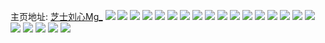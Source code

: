 主页地址: [芝士刘心Mg_](https://weibo.com/u/5494845025) 
![](https://wx4.sinaimg.cn/mw2000/005ZROcFly1h9ifxtfew5j30u0140n4j.jpg) 
![](https://wx4.sinaimg.cn/mw2000/005ZROcFly1h9ifxtnhl7j30u0140grk.jpg) 
![](https://wx4.sinaimg.cn/mw2000/005ZROcFly1h9ifxu0ucdj30u01407d5.jpg) 
![](https://wx4.sinaimg.cn/mw2000/005ZROcFly1h9ifxu8gj2j30u0140wnz.jpg) 
![](https://wx4.sinaimg.cn/mw2000/005ZROcFly1h9ifxugtc2j30u0140dnd.jpg) 
![](https://wx4.sinaimg.cn/mw2000/005ZROcFly1h9ifxusih5j30u013m45f.jpg) 
![](https://wx4.sinaimg.cn/mw2000/005ZROcFly1h9ifxuzt3zj30u0140108.jpg) 
![](https://wx4.sinaimg.cn/mw2000/005ZROcFly1h9ifxt6q4lj30u0140n4l.jpg) 
![](https://wx4.sinaimg.cn/mw2000/005ZROcFly1h9ifxv865wj30u0140tew.jpg) 
![](https://wx4.sinaimg.cn/mw2000/005ZROcFly1h72ppkcu6aj32c0340e81.jpg) 
![](https://wx4.sinaimg.cn/mw2000/005ZROcFly1h72ppkxjt8j32ay32l1kx.jpg) 
![](https://wx4.sinaimg.cn/mw2000/005ZROcFly1h72ppmfb8oj31r033zq6m.jpg) 
![](https://wx4.sinaimg.cn/mw2000/005ZROcFly1h71a0m0zs1j32c0340kjl.jpg) 
![](https://wx4.sinaimg.cn/mw2000/005ZROcFly1h5ekxywdg2j30u01407d2.jpg) 
![](https://wx4.sinaimg.cn/mw2000/005ZROcFly1h5ekxz9j72j30u014047o.jpg) 
![](https://wx4.sinaimg.cn/mw2000/005ZROcFly1h5d8rv7m3mj30u0140wln.jpg) 
![](https://wx4.sinaimg.cn/mw2000/005ZROcFly1h3h63uwvi7j30u0140dmc.jpg) 
![](https://wx4.sinaimg.cn/mw2000/005ZROcFly1grlowqa3k7j30qo1lptft.jpg) 
![](https://wx4.sinaimg.cn/mw2000/005ZROcFly1grloxtrbzej30u00u0tg3.jpg) 
![](https://wx4.sinaimg.cn/mw2000/005ZROcFly1gpocejgk8oj31400u0jy8.jpg) 
![](https://wx4.sinaimg.cn/mw2000/005ZROcFly1gpocejy6fcj31400u0wmp.jpg) 
![](https://wx4.sinaimg.cn/mw2000/005ZROcFly1gpoceiwf04j30u00u00zf.jpg) 
